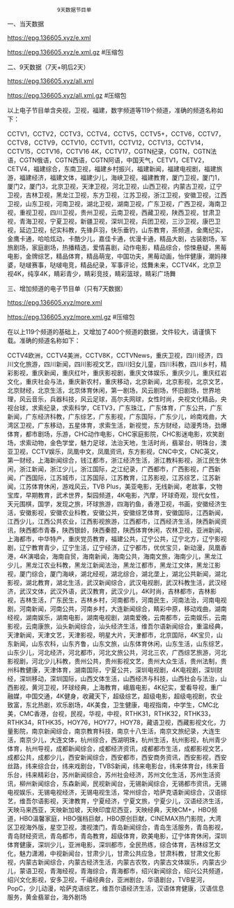 					9天数据节目单

一、当天数据

https://epg.136605.xyz/e.xml

https://epg.136605.xyz/e.xml.gz		#压缩包

二、9天数据（7天+明后2天）

https://epg.136605.xyz/all.xml

https://epg.136605.xyz/all.xml.gz	#压缩包

以上电子节目单含央视，卫视，福建，数字频道等119个频道，准确的频道名称如下：

CCTV1，CCTV2，CCTV3，CCTV4，CCTV5，CCTV5+，CCTV6，CCTV7，CCTV8，CCTV9，CCTV10，CCTV11，CCTV12，CCTV13，CCTV14，CCTV15，CCTV16，CCTV16 4K，CCTV17，CGTN纪录，CGTN，CGTN法语，CGTN俄语，CGTN西语，CGTN阿语，中国天气，CETV1，CETV2，CETV4，福建综合，东南卫视，福建乡村振兴，福建新闻，福建电视剧，福建旅游，福建经济，福建文体，福建少儿，海峡卫视，福建教育，厦门卫视，厦门1，厦门2，厦门3，北京卫视，天津卫视，河北卫视，山西卫视，内蒙古卫视，辽宁卫视，吉林卫视，黑龙江卫视，东方卫视，江苏卫视，浙江卫视，安徽卫视，江西卫视，山东卫视，河南卫视，湖北卫视，湖南卫视，广东卫视，广西卫视，海南卫视，重视卫视，四川卫视，贵州卫视，云南卫视，西藏卫视，陕西卫视，甘肃卫视，青海卫视，宁夏卫视，新疆卫视，深圳卫视，兵团卫视，三沙卫视，康巴卫视，延边卫视，纪实科教，先锋乒羽，快乐垂钓，山东教育，茶频道，金鹰纪实，金鹰卡通，哈哈炫动，卡酷少儿，嘉佳卡通，优漫卡通，精品大剧，古装剧场，军旅剧场，家庭剧场，热播精选，爱情喜剧，动作电影，精品综合，惊悚悬疑，黑莓电影，金牌综艺，精品体育，精品萌宠，中国功夫，黑莓动画，怡伴健康，潮妈辣婆，哒啵赛事，哒啵电竞，精品纪录，军事评论，炫舞未来，CCTV4K，北京卫视4K，纯享4K，睛彩青少，睛彩竞技，睛彩篮球，睛彩广场舞

三、增加频道的电子节目单（只有7天数据）

https://epg.136605.xyz/more.xml

https://epg.136605.xyz/more.xml.gz	#压缩包


在以上119个频道的基础上，又增加了400个频道的数据，文件较大，请谨慎下载。准确的频道名称如下：

CCTV4欧洲，CCTV4美洲，CCTV8K，CCTVNews，重庆卫视，四川经济，四川文化旅游，四川新闻，四川影视文艺，四川妇女儿童，四川科教，四川乡村，精彩影视，重庆新闻，重庆红叶，重庆影视剧，重庆文体娱乐，重庆少儿，重庆红岩文化，重庆社会与法，重庆新农村，重庆移动，北京新闻，北京影视，北京文艺，北京财经，北京生活，北京体育休闲，第一剧场，风云剧场，怀旧剧场，世界地理，风云音乐，兵器科技，风云足球，高尔夫网球，女性时尚，央视文化精品，央视台球，求索纪录，求索科学，CETV3，广东珠江，广东体育，广东公共，广东新闻，广东经济科教，广东综艺，广东影视，广东国际，广东少儿，岭南戏曲，大湾区卫视，广东移动，五星体育，求索生活，新视觉，东方财经，动漫秀场，劲爆体育，都市剧场，乐游，CHC动作电影，CHC家庭影院，CHC影迷电影，欢笑剧场，求索动物，金色学堂，魅力足球，法治天地，生活时尚，翡翠台，明珠台，澳亚卫视，CCTV娱乐，凤凰中文，凤凰资讯，东方影视，CNC中文，CNC英文，第一财经，上海新闻综合，钱江都市，浙江经济生活，浙江教科影视，浙江民生休闲，浙江新闻，浙江少儿，浙江国际，之江纪录，广西都市，广西影视，广西新闻，广西国际，江苏城市，江苏国际，江苏教育，江苏影视，江苏综艺，江苏新闻，江苏体育休闲，游戏风云，TVB Plus，美亚电影，无线新闻，老故事，文物宝库，早期教育，武术世界，梨园频道，4K电影，汽摩，环球奇观，现代女性，天元围棋，国学，发现之旅，环球旅游，四海钓鱼，香港卫视，书画，安徽经济生活，安徽影视，安徽农业科教，安徽公共，安徽综艺体育，安徽国际，江西新闻，江西少儿，江西公共农业，江西影视旅游，江西都市，江西经济生活，陕西新闻资讯，陕西都市青春，陕西银龄，陕西秦腔，陕西体育休闲，农林卫视，亚洲新闻，上海都市，中华特产，重庆党员教育，福建公共，辽宁公共，辽宁北方，辽宁影视剧，辽宁教育青少，辽宁生活，辽宁经济，辽宁都市，优优宝贝，新动漫，凤凰香港，4K演唱会，海南自贸，海南新闻，海南公共，海南文旅，海南少儿，黑龙江少儿，黑龙江农业科教，黑龙江新闻法治，黑龙江都市，黑龙江文体，黑龙江影视，厦门综合，厦门海峡，湖北经视，湖北综合，湖北垄上，湖北公共新闻，湖北影视，湖北教育，湖北生活，武汉新闻综合，武汉电视剧，武汉科教生活，武汉经济，武汉文体，武汉外语，武汉教育，武汉少儿，4K时尚，吉林都市，吉林影视，吉林生活，广东民生，吉林乡村，河南都市，河南民生，河南法治，河南电视剧，河南新闻，河南公共，河南乡村，大连新闻综合，睛彩中原，移动戏曲，湖南经视，湖南娱乐，湖南电影，湖南电视剧，湖南爱晚，云南都市，云南娱乐，云南影视，云南康旅，汕头新闻综合，汕头经济生活，维吾尔语新闻综合，重温经典，天津新闻，天津文艺，天津影视，明星大片，天津都市，北京国际，4K宝贝，山东新闻，山东农科，山东齐鲁，山东文旅，山东体育休闲，山东生活，山东综艺，山东少儿，河北经济，河北都市，河北文旅公共，河北三农，广西综艺旅游，河北影视剧，河北少儿科教，贵州公共，贵州影视文艺，贵州大众生活，贵州法制，贵州科教健康，天津体育，湖南国际，宁夏公共，深圳电视剧，4K电视剧，深圳财经，深圳移动，深圳国际，山西文体生活，山西经济与科技，山西社会与法治，山西影视，黄河卫视，环球经典，上海教育，峨眉电影，4K纪实，爱看导视，重广融媒，中国交通，4K健身，收藏天下，超级综艺，超级电影，超级电视剧，农业致富，东北热剧，欢乐剧场，4K美食，卫生健康，电视指南，中学生，CMC北美，CMC香港，台视，民视，华视，中视，RTHK31，RTHK32，RTHK33，RTHK34，RTHK35，HOY76，HOY77，HOY78，藏语卫视，西藏影视文化，力量影院，南京新闻综合，南京教育科技，南京十八生活，南京文旅纪录，大连生活，南京少儿，大连文体，杭州综合，西湖明珠，杭州生活，杭州影视，杭州青少体育，杭州导视，成都新闻综合，成都经济资讯，成都都市生活，成都影视文艺，成都公共，成都少儿，西安新闻综合，西安都市，西安商务资讯，西安影视，西安丝路，纬来综合台，纬来戏剧台，TVBS新闻，纬来电影台，纬来体育台，纬来音乐台，纬来精彩台，苏州新闻综合，苏州社会经济，苏州文化生活，苏州生活资讯，柳州新闻综合，东森新闻，民视新闻台，无锡新闻综合，无锡都市资讯，无锡电视娱乐，无锡电视经济，无锡电视生活，常州综合，哈萨克语新闻综合，汉语综艺，维吾尔语影视，天津教育，宁夏经济，宁夏文旅，宁夏少儿，汉语经济生活，天映马来西亚，天映新加坡，天映印度尼西亚，天映经典，天映CM+，HBO频道，HBO溫馨家庭，HBO强档巨献，HBO原创巨献，CINEMAX热门影院，大湾区卫视海外版，星空卫视，澳视澳门，青岛新闻综合，青岛生活服务，青岛影视，青岛财经资讯，青岛都市，青岛教育，超级体育，欧美电影，辽宁体育休闲，深圳体育健康，深圳少儿，亚洲电影，深圳都市，全民热练，综合体育，吉林综艺文化，魅力潇湘，中视新闻台，甘肃少儿，甘肃公共应急，甘肃科教，甘肃文化影视，内蒙古新闻综合，内蒙古经济生活，内蒙古农牧，内蒙古文体娱乐，内蒙古少儿，蒙语卫视，青海经视，青海综合，青海都市，绍兴新闻综合，绍兴公共频道，绍兴文化影视，安多卫视，千禧经典台，亚洲剧台，华语剧台，TVB星河，PopC，少儿动漫，哈萨克语综艺，维吾尔语经济生活，汉语体育健康，汉语信息服务，黄金翡翠台，海外剧场
